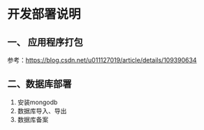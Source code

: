 # 开发部署说明
## 一、 应用程序打包
 参考：https://blog.csdn.net/u011127019/article/details/109390634

## 二、数据库部署
1. 安装mongodb
2. 数据库导入、导出
3. 数据库备案